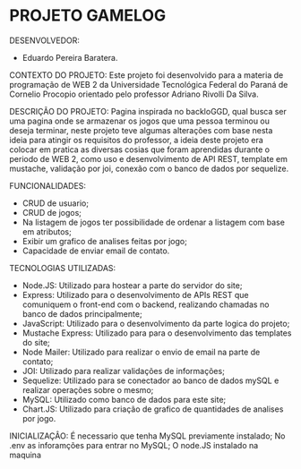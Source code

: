 # PROJETO GAMELOG

DESENVOLVEDOR:
- Eduardo Pereira Baratera.

CONTEXTO DO PROJETO:
Este projeto foi desenvolvido para a materia de programação de WEB 2 da Universidade Tecnológica Federal do Paraná de Cornelio Procopio orientado pelo professor Adriano Rivolli Da Silva.

DESCRIÇÃO DO PROJETO:
Pagina inspirada no backloGGD, qual busca ser uma pagina onde se armazenar os jogos que uma pessoa terminou ou deseja terminar, neste projeto teve algumas alterações com base nesta ideia para atingir os requisitos do professor, a ideia deste projeto era colocar em pratica as diversas cosias que foram aprendidas durante o periodo de WEB 2, como uso e desenvolvimento de API REST, template em mustache, validação por joi, conexão com o banco de dados por sequelize.

FUNCIONALIDADES:
- CRUD de usuario;
- CRUD de jogos;
- Na listagem de jogos ter possibilidade de ordenar a listagem com base em atributos;
- Exibir um grafico de analises feitas por jogo;
- Capacidade de enviar email de contato.

TECNOLOGIAS UTILIZADAS:
- Node.JS: Utilizado para hostear a parte do servidor do site;
- Express: Utilizado para o desenvolvimento de APIs REST que comuniquem o front-end com o backend, realizando chamadas no banco de dados principalmente;
- JavaScript: Utilizado para o desenvolvimento da parte logica do projeto;
- Mustache Express: Utilizado para para o desenvolvimento das templates do site;
- Node Mailer: Utilizado para realizar o envio de email na parte de contato;
- JOI: Utilizado para realizar validações de informações;
- Sequelize: Utilizado para se conectador ao banco de dados mySQL e realizar operações sobre o mesmo;
- MySQL: Utilizado como banco de dados para este site;
- Chart.JS: Utilizado para criação de grafico de quantidades de analises por jogo.

INICIALIZAÇÂO:
É necessario que tenha MySQL previamente instalado;
No .env as inforamções para entrar no MySQL;
O node.JS instalado na maquina
